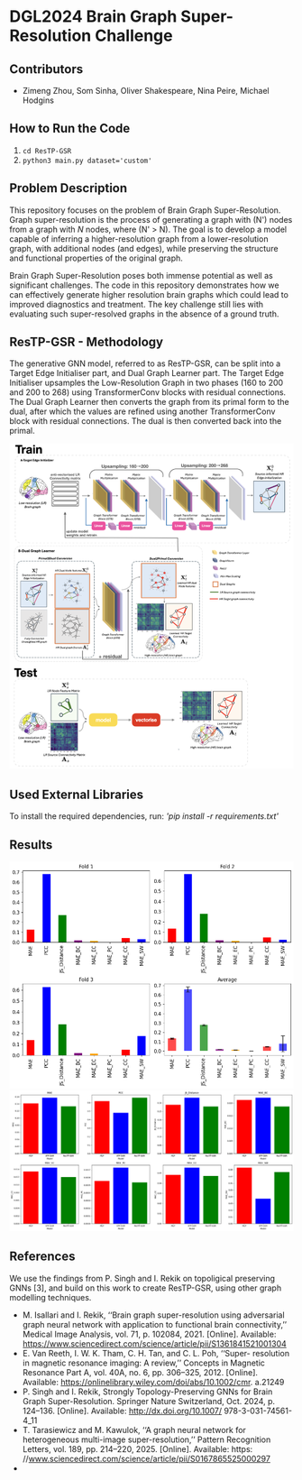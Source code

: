 # DGL2024 Brain Graph Super-Resolution Challenge

## Contributors

- Zimeng Zhou, Som Sinha, Oliver Shakespeare, Nina Peire, Michael Hodgins

## How to Run the Code
1. `cd ResTP-GSR`
2. `python3 main.py dataset='custom'`

## Problem Description
<!-- A short description of the problem you are solving. Why is the brain graph super-resolution an ineresting problem to solve? -->
This repository focuses on the problem of Brain Graph Super-Resolution. Graph super-resolution is the process of generating a graph with \(N'\) nodes from a graph with $N$ nodes, where \(N' > N\). The goal is to develop a model capable of inferring a higher-resolution graph from a lower-resolution graph, with additional nodes (and edges), while preserving the structure and functional properties of the original graph.

Brain Graph Super-Resolution poses both immense potential as well as significant challenges.
The code in this repository demonstrates how we can effectively generate higher resolution brain graphs which could lead to improved diagnostics and treatment. The key challenge still lies with evaluating such super-resolved graphs in the absence of a ground truth.

## ResTP-GSR - Methodology
<!-- - Summarize in a few sentences the building blocks of your generative GNN model.
- Figure of your model. -->
The generative GNN model, referred to as ResTP-GSR, can be split into a Target Edge Initialiser part, and Dual Graph Learner part.
The Target Edge Initialiser upsamples the Low-Resolution Graph in two phases (160 to 200 and 200 to 268) using TransformerConv blocks with residual connections.
The Dual Graph Learner then converts the graph from its primal form to the dual, after which the values are refined using another TransformerConv block with residual connections.
The dual is then converted back into the primal.

![Model Figure](figures/model_figure.png)

## Used External Libraries

To install the required dependencies, run: 
*'pip install -r requirements.txt'*

## Results

![ResTP-GSR Performance](figures/ResTP-GSR-performance.png)
![Model Comparisons](figures/comparison-plot.png)

## References

We use the findings from P. Singh and I. Rekik on topoligical preserving GNNs [3], and build on this work to create ResTP-GSR, using other graph modelling techniques.

- M. Isallari and I. Rekik, ‘‘Brain graph super-resolution using adversarial
graph neural network with application to functional brain connectivity,’’
Medical Image Analysis, vol. 71, p. 102084, 2021. [Online]. Available:
https://www.sciencedirect.com/science/article/pii/S1361841521001304
- E. Van Reeth, I. W. K. Tham, C. H. Tan, and C. L. Poh, ‘‘Super-
resolution in magnetic resonance imaging: A review,’’ Concepts in
Magnetic Resonance Part A, vol. 40A, no. 6, pp. 306–325, 2012.
[Online]. Available: https://onlinelibrary.wiley.com/doi/abs/10.1002/cmr.
a.21249
- P. Singh and I. Rekik, Strongly Topology-Preserving GNNs for
Brain Graph Super-Resolution. Springer Nature Switzerland, Oct.
2024, p. 124–136. [Online]. Available: http://dx.doi.org/10.1007/
978-3-031-74561-4_11
- T. Tarasiewicz and M. Kawulok, ‘‘A graph neural network for
heterogeneous multi-image super-resolution,’’ Pattern Recognition
Letters, vol. 189, pp. 214–220, 2025. [Online]. Available: https:
//www.sciencedirect.com/science/article/pii/S0167865525000297
- 